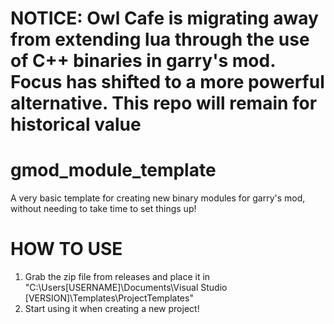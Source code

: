 # NOTICE: Owl Cafe is migrating away from extending lua through the use of C++ binaries in garry's mod. Focus has shifted to a more powerful alternative. This repo will remain for historical value

# gmod_module_template
A very basic template for creating new binary modules for garry's mod, without needing to take time to set things up!

# HOW TO USE
1. Grab the zip file from releases and place it in "C:\Users\[USERNAME]\Documents\Visual Studio [VERSION]\Templates\ProjectTemplates"
2. Start using it when creating a new project!
